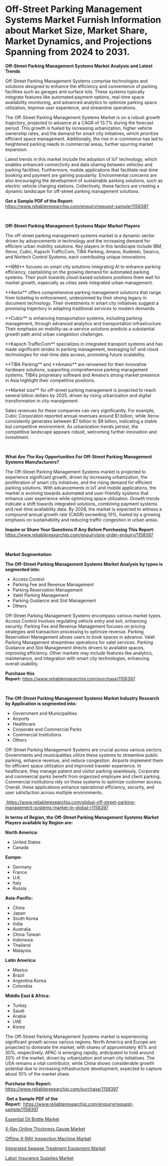 <p><h1>Off-Street Parking Management Systems Market Furnish Information about Market Size, Market Share, Market Dynamics, and Projections Spanning from 2024 to 2031.</h1></p><p><strong>Off-Street Parking Management Systems Market Analysis and Latest Trends</strong></p>
<p><p>Off-Street Parking Management Systems comprise technologies and solutions designed to enhance the efficiency and convenience of parking facilities such as garages and surface lots. These systems typically integrate features like automated payment options, real-time space availability monitoring, and advanced analytics to optimize parking space utilization, improve user experience, and streamline operations.</p><p>The Off-Street Parking Management Systems Market is on a robust growth trajectory, projected to advance at a CAGR of 13.7% during the forecast period. This growth is fueled by increasing urbanization, higher vehicle ownership rates, and the demand for smart city initiatives, which prioritize efficient space management. Additionally, the rise in e-commerce has led to heightened parking needs in commercial areas, further spurring market expansion. </p><p>Latest trends in this market include the adoption of IoT technology, which enables enhanced connectivity and data sharing between vehicles and parking facilities. Furthermore, mobile applications that facilitate real-time booking and payment are gaining popularity. Environmental concerns are also encouraging the development of sustainable parking solutions, such as electric vehicle charging stations. Collectively, these factors are creating a dynamic landscape for off-street parking management solutions.</p></p>
<p><strong>Get a Sample PDF of the Report:&nbsp;</strong> <a href="https://www.reliableresearchiq.com/enquiry/request-sample/1158397?utm_campaign=100&utm_medium=2&utm_source=Github&utm_content=ia&utm_term=05122024&utm_id=off-street-parking-management-systems">https://www.reliableresearchiq.com/enquiry/request-sample/1158397</a></p>
<p>&nbsp;</p>
<p><strong>Off-Street Parking Management Systems Major Market Players</strong></p>
<p><p>The off-street parking management systems market is a dynamic sector driven by advancements in technology and the increasing demand for efficient urban mobility solutions. Key players in this landscape include IBM, Xerox, Cubic, Kapsch TrafficCom, TIBA Parking, Amano, Kudelski, Swarco, and Nortech Control Systems, each contributing unique innovations.</p><p>**IBM** focuses on smart city solutions integrating AI to enhance parking efficiency, capitalizing on the growing demand for automated parking systems. Their push towards cloud-based solutions positions them well for market growth, especially as cities seek integrated urban management.</p><p>**Xerox** offers comprehensive parking management solutions that range from ticketing to enforcement, underpinned by their strong legacy in document technology. Their investments in smart city initiatives suggest a promising trajectory in adapting traditional services to modern demands.</p><p>**Cubic** is enhancing transportation systems, including parking management, through advanced analytics and transportation infrastructure. Their emphasis on mobility-as-a-service solutions predicts a substantial growth path amid urban congestion challenges.</p><p>**Kapsch TrafficCom** specializes in integrated transport systems and has made significant strides in parking management, leveraging IoT and cloud technologies for real-time data access, promoting future scalability.</p><p>**TIBA Parking** and **Amano** are renowned for their innovative hardware solutions, supporting comprehensive parking management systems. TIBA’s proprietary software and Amano’s strong market presence in Asia highlight their competitive positions.</p><p>**Market size** for off-street parking management is projected to reach several billion dollars by 2025, driven by rising urbanization and digital transformation in city management.</p><p>Sales revenues for these companies can vary significantly. For example, Cubic Corporation reported annual revenues around $1 billion, while Xerox consistently generates between $7 billion to $8 billion, indicating a stable but competitive environment. As urbanization trends persist, the competitive landscape appears robust, welcoming further innovation and investment.</p></p>
<p>&nbsp;</p>
<p><strong>What Are The Key Opportunities For Off-Street Parking Management Systems Manufacturers?</strong></p>
<p><p>The Off-Street Parking Management Systems market is projected to experience significant growth, driven by increasing urbanization, the proliferation of smart city initiatives, and the rising demand for efficient parking solutions. With advancements in IoT and mobile applications, the market is evolving towards automated and user-friendly systems that enhance user experience while optimizing space utilization. Growth trends indicate a shift towards integrated solutions, combining payment systems and real-time availability data. By 2028, the market is expected to witness a compound annual growth rate (CAGR) exceeding 10%, fueled by a growing emphasis on sustainability and reducing traffic congestion in urban areas.</p></p>
<p><strong>Inquire or Share Your Questions If Any Before Purchasing This Report:</strong> <a href="https://www.reliableresearchiq.com/enquiry/pre-order-enquiry/1158397?utm_campaign=100&utm_medium=2&utm_source=Github&utm_content=ia&utm_term=05122024&utm_id=off-street-parking-management-systems">https://www.reliableresearchiq.com/enquiry/pre-order-enquiry/1158397</a></p>
<p>&nbsp;</p>
<p><strong>Market Segmentation</strong></p>
<p><strong>The Off-Street Parking Management Systems Market Analysis by types is segmented into:</strong></p>
<p><ul><li>Access Control</li><li>Parking Fee and Revenue Management</li><li>Parking Reservation Management</li><li>Valet Parking Management</li><li>Parking Guidance and Slot Management</li><li>Others</li></ul></p>
<p><p>Off-Street Parking Management Systems encompass various market types. Access Control involves regulating vehicle entry and exit, enhancing security. Parking Fee and Revenue Management focuses on pricing strategies and transaction processing to optimize revenue. Parking Reservation Management allows users to book spaces in advance. Valet Parking Management streamlines operations for valet services. Parking Guidance and Slot Management directs drivers to available spaces, improving efficiency. Other markets may include features like analytics, maintenance, and integration with smart city technologies, enhancing overall usability.</p></p>
<p><strong>Purchase this Report:&nbsp;</strong><a href="https://www.reliableresearchiq.com/purchase/1158397?utm_campaign=100&utm_medium=2&utm_source=Github&utm_content=ia&utm_term=05122024&utm_id=off-street-parking-management-systems">https://www.reliableresearchiq.com/purchase/1158397</a></p>
<p>&nbsp;</p>
<p><strong>The Off-Street Parking Management Systems Market Industry Research by Application is segmented into:</strong></p>
<p><ul><li>Government and Municipalities</li><li>Airports</li><li>Healthcare</li><li>Corporate and Commercial Parks</li><li>Commercial Institutions</li><li>Others</li></ul></p>
<p><p>Off-Street Parking Management Systems are crucial across various sectors. Governments and municipalities utilize these systems to streamline public parking, enhance revenue, and reduce congestion. Airports implement them for efficient space utilization and improved traveler experience. In healthcare, they manage patient and visitor parking seamlessly. Corporate and commercial parks benefit from organized employee and client parking. Commercial institutions rely on these systems to optimize customer access. Overall, these applications enhance operational efficiency, security, and user satisfaction across multiple environments.</p></p>
<p><a href="https://www.reliableresearchiq.com/global-off-street-parking-management-systems-market-in-global-r1158397?utm_campaign=100&utm_medium=2&utm_source=Github&utm_content=ia&utm_term=05122024&utm_id=off-street-parking-management-systems">&nbsp;https://www.reliableresearchiq.com/global-off-street-parking-management-systems-market-in-global-r1158397</a></p>
<p><strong>In terms of Region, the Off-Street Parking Management Systems Market Players available by Region are:</strong></p>
<p>
    <p> <strong> North America: </strong>
        <ul>
            <li>United States</li>
            <li>Canada</li>
        </ul>
        </p> 
    <p> <strong> Europe: </strong>
        <ul>
            <li>Germany</li>
            <li>France</li>
            <li>U.K.</li>
            <li>Italy</li>
            <li>Russia</li>
        </ul>
        </p> 
    <p> <strong> Asia-Pacific: </strong>
        <ul>
            <li>China</li>
            <li>Japan</li>
            <li>South Korea</li>
            <li>India</li>
            <li>Australia</li>
            <li>China Taiwan</li>
            <li>Indonesia</li>
            <li>Thailand</li>
            <li>Malaysia</li>
        </ul>
        </p> 
    <p> <strong> Latin America: </strong>
        <ul>
            <li>Mexico</li>
            <li>Brazil</li>
            <li>Argentina Korea</li>
            <li>Colombia</li>
        </ul>
        </p> 
    <p> <strong> Middle East & Africa: </strong>
        <ul>
            <li>Turkey</li>
            <li>Saudi</li>
            <li>Arabia</li>
            <li>UAE</li>
            <li>Korea</li>
        </ul>
    </p>
    </p>
<p><p>The Off-Street Parking Management Systems market is experiencing significant growth across various regions. North America and Europe are projected to dominate the market, with shares of approximately 40% and 30%, respectively. APAC is emerging rapidly, anticipated to hold around 20% of the market, driven by urbanization and smart city initiatives. The USA remains a vital contributor, while China shows considerable growth potential due to increasing infrastructure development, expected to capture about 10% of the market share.</p></p>
<p><strong>Purchase this Report: </strong><a href="https://www.reliableresearchiq.com/purchase/1158397?utm_campaign=100&utm_medium=2&utm_source=Github&utm_content=ia&utm_term=05122024&utm_id=off-street-parking-management-systems">https://www.reliableresearchiq.com/purchase/1158397</a></p>
<p>&nbsp;<strong>Get a Sample PDF of the Report:&nbsp;&nbsp;</strong><a href="https://www.reliableresearchiq.com/enquiry/request-sample/1158397?utm_campaign=100&utm_medium=2&utm_source=Github&utm_content=ia&utm_term=05122024&utm_id=off-street-parking-management-systems">https://www.reliableresearchiq.com/enquiry/request-sample/1158397</a></p>
<p><strong></strong></p>
<p><p><a href="https://www.linkedin.com/pulse/market-insights-revenue-forecast-essential-oil-bottle-55hke?utm_campaign=100&utm_medium=2&utm_source=Github&utm_content=ia&utm_term=05122024&utm_id=off-street-parking-management-systems">Essential Oil Bottle Market</a></p><p><a href="https://issuu.com/reportprime-2/docs/x-ray-online-thickness-gauge-market-size-2030.pptx?utm_campaign=100&utm_medium=2&utm_source=Github&utm_content=ia&utm_term=05122024&utm_id=off-street-parking-management-systems">X-Ray Online Thickness Gauge Market</a></p><p><a href="https://issuu.com/reportprime-2/docs/offline-x-ray-inspection-machine-market-size-2030.?utm_campaign=100&utm_medium=2&utm_source=Github&utm_content=ia&utm_term=05122024&utm_id=off-street-parking-management-systems">Offline X-RAY Inspection Machine Market</a></p><p><a href="https://www.linkedin.com/pulse/evaluating-future-integrated-sewage-treatment-equipment-market-48wee?utm_campaign=100&utm_medium=2&utm_source=Github&utm_content=ia&utm_term=05122024&utm_id=off-street-parking-management-systems">Integrated Sewage Treatment Equipment Market</a></p><p><a href="https://www.linkedin.com/pulse/in-depth-investigation-labor-insurance-supplies-market-projected-k43ye?utm_campaign=100&utm_medium=2&utm_source=Github&utm_content=ia&utm_term=05122024&utm_id=off-street-parking-management-systems">Labor Insurance Supplies Market</a></p></p>